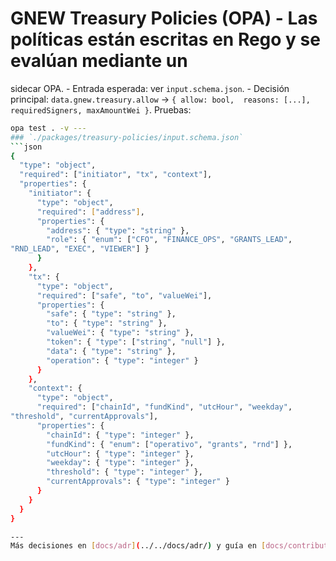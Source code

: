 # GNEW Treasury Policies (OPA) - Las políticas están escritas en Rego y se evalúan mediante un 
sidecar OPA. - Entrada esperada: ver `input.schema.json`. - Decisión principal: `data.gnew.treasury.allow` → `{ allow: bool, 
reasons: [...], requiredSigners, maxAmountWei }`. 
Pruebas: 
```bash 
opa test . -v --- 
### `./packages/treasury-policies/input.schema.json` 
```json 
{ 
  "type": "object", 
  "required": ["initiator", "tx", "context"], 
  "properties": { 
    "initiator": { 
      "type": "object", 
      "required": ["address"], 
      "properties": { 
        "address": { "type": "string" }, 
        "role": { "enum": ["CFO", "FINANCE_OPS", "GRANTS_LEAD", 
"RND_LEAD", "EXEC", "VIEWER"] } 
      } 
    }, 
    "tx": { 
      "type": "object", 
      "required": ["safe", "to", "valueWei"], 
      "properties": { 
        "safe": { "type": "string" }, 
        "to": { "type": "string" }, 
        "valueWei": { "type": "string" }, 
        "token": { "type": ["string", "null"] }, 
        "data": { "type": "string" }, 
        "operation": { "type": "integer" } 
      } 
    }, 
    "context": { 
      "type": "object", 
      "required": ["chainId", "fundKind", "utcHour", "weekday", 
"threshold", "currentApprovals"], 
      "properties": { 
        "chainId": { "type": "integer" }, 
        "fundKind": { "enum": ["operativo", "grants", "rnd"] }, 
        "utcHour": { "type": "integer" }, 
        "weekday": { "type": "integer" }, 
        "threshold": { "type": "integer" }, 
        "currentApprovals": { "type": "integer" } 
      } 
    } 
  } 
} 

---
Más decisiones en [docs/adr](../../docs/adr/) y guía en [docs/contributing.md](../../docs/contributing.md).

